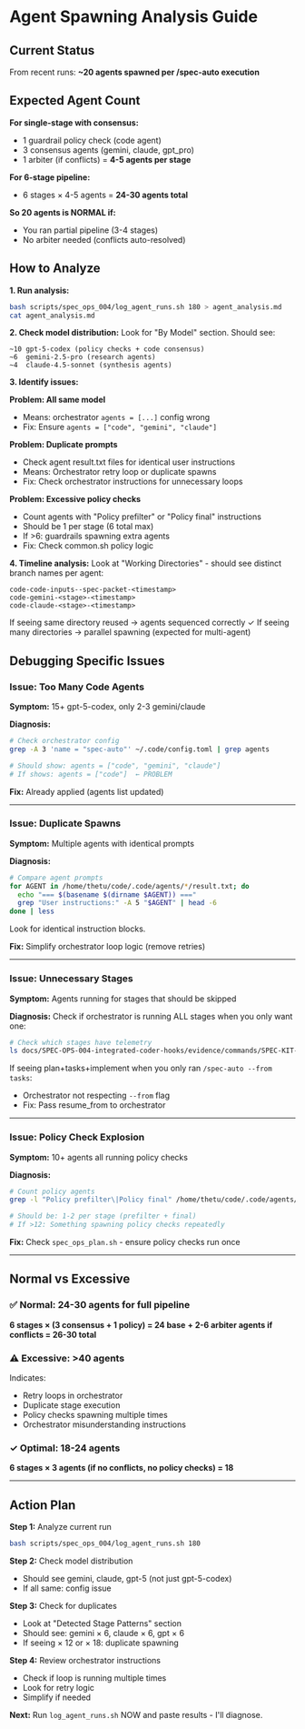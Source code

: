 # Agent Spawning Analysis Guide

## Current Status

From recent runs: **~20 agents spawned per /spec-auto execution**

## Expected Agent Count

**For single-stage with consensus:**
- 1 guardrail policy check (code agent)
- 3 consensus agents (gemini, claude, gpt_pro)
- 1 arbiter (if conflicts)
= **4-5 agents per stage**

**For 6-stage pipeline:**
- 6 stages × 4-5 agents = **24-30 agents total**

**So 20 agents is NORMAL if:**
- You ran partial pipeline (3-4 stages)
- No arbiter needed (conflicts auto-resolved)

## How to Analyze

**1. Run analysis:**
```bash
bash scripts/spec_ops_004/log_agent_runs.sh 180 > agent_analysis.md
cat agent_analysis.md
```

**2. Check model distribution:**
Look for "By Model" section. Should see:
```
~10 gpt-5-codex (policy checks + code consensus)
~6  gemini-2.5-pro (research agents)
~4  claude-4.5-sonnet (synthesis agents)
```

**3. Identify issues:**

**Problem: All same model**
- Means: orchestrator `agents = [...]` config wrong
- Fix: Ensure `agents = ["code", "gemini", "claude"]`

**Problem: Duplicate prompts**
- Check agent result.txt files for identical user instructions
- Means: Orchestrator retry loop or duplicate spawns
- Fix: Check orchestrator instructions for unnecessary loops

**Problem: Excessive policy checks**
- Count agents with "Policy prefilter" or "Policy final" instructions
- Should be 1 per stage (6 total max)
- If >6: guardrails spawning extra agents
- Fix: Check common.sh policy logic

**4. Timeline analysis:**
Look at "Working Directories" - should see distinct branch names per agent:
```
code-code-inputs--spec-packet-<timestamp>
code-gemini-<stage>-<timestamp>
code-claude-<stage>-<timestamp>
```

If seeing same directory reused → agents sequenced correctly ✓
If seeing many directories → parallel spawning (expected for multi-agent)

## Debugging Specific Issues

### Issue: Too Many Code Agents

**Symptom:** 15+ gpt-5-codex, only 2-3 gemini/claude

**Diagnosis:**
```bash
# Check orchestrator config
grep -A 3 'name = "spec-auto"' ~/.code/config.toml | grep agents

# Should show: agents = ["code", "gemini", "claude"]
# If shows: agents = ["code"]  ← PROBLEM
```

**Fix:** Already applied (agents list updated)

---

### Issue: Duplicate Spawns

**Symptom:** Multiple agents with identical prompts

**Diagnosis:**
```bash
# Compare agent prompts
for AGENT in /home/thetu/code/.code/agents/*/result.txt; do
  echo "=== $(basename $(dirname $AGENT)) ==="
  grep "User instructions:" -A 5 "$AGENT" | head -6
done | less
```

Look for identical instruction blocks.

**Fix:** Simplify orchestrator loop logic (remove retries)

---

### Issue: Unnecessary Stages

**Symptom:** Agents running for stages that should be skipped

**Diagnosis:**
Check if orchestrator is running ALL stages when you only want one:
```bash
# Check which stages have telemetry
ls docs/SPEC-OPS-004-integrated-coder-hooks/evidence/commands/SPEC-KIT-*/spec-*.json
```

If seeing plan+tasks+implement when you only ran `/spec-auto --from tasks`:
- Orchestrator not respecting `--from` flag
- Fix: Pass resume_from to orchestrator

---

### Issue: Policy Check Explosion

**Symptom:** 10+ agents all running policy checks

**Diagnosis:**
```bash
# Count policy agents
grep -l "Policy prefilter\|Policy final" /home/thetu/code/.code/agents/*/result.txt | wc -l

# Should be: 1-2 per stage (prefilter + final)
# If >12: Something spawning policy checks repeatedly
```

**Fix:** Check `spec_ops_plan.sh` - ensure policy checks run once

---

## Normal vs Excessive

### ✅ Normal: 24-30 agents for full pipeline

**6 stages × (3 consensus + 1 policy) = 24 base**
**+ 2-6 arbiter agents if conflicts = 26-30 total**

### ⚠️ Excessive: >40 agents

Indicates:
- Retry loops in orchestrator
- Duplicate stage execution
- Policy checks spawning multiple times
- Orchestrator misunderstanding instructions

### ✓ Optimal: 18-24 agents

**6 stages × 3 agents (if no conflicts, no policy checks) = 18**

---

## Action Plan

**Step 1:** Analyze current run
```bash
bash scripts/spec_ops_004/log_agent_runs.sh 180
```

**Step 2:** Check model distribution
- Should see gemini, claude, gpt-5 (not just gpt-5-codex)
- If all same: config issue

**Step 3:** Check for duplicates
- Look at "Detected Stage Patterns" section
- Should see: gemini × 6, claude × 6, gpt × 6
- If seeing × 12 or × 18: duplicate spawning

**Step 4:** Review orchestrator instructions
- Check if loop is running multiple times
- Look for retry logic
- Simplify if needed

**Next:** Run `log_agent_runs.sh` NOW and paste results - I'll diagnose.
